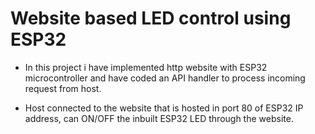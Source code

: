 # Website based LED control using ESP32

- In this project i have implemented http website with ESP32 microcontroller and 
  have coded an API handler to process incoming request from host.

- Host connected to the website that is hosted in port 80 of ESP32 IP address, can
  ON/OFF the inbuilt ESP32 LED through the website.